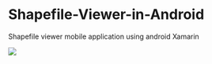 # Shapefile-Viewer-in-Android
Shapefile viewer mobile application using android Xamarin

![](ShapeFile.gif)

